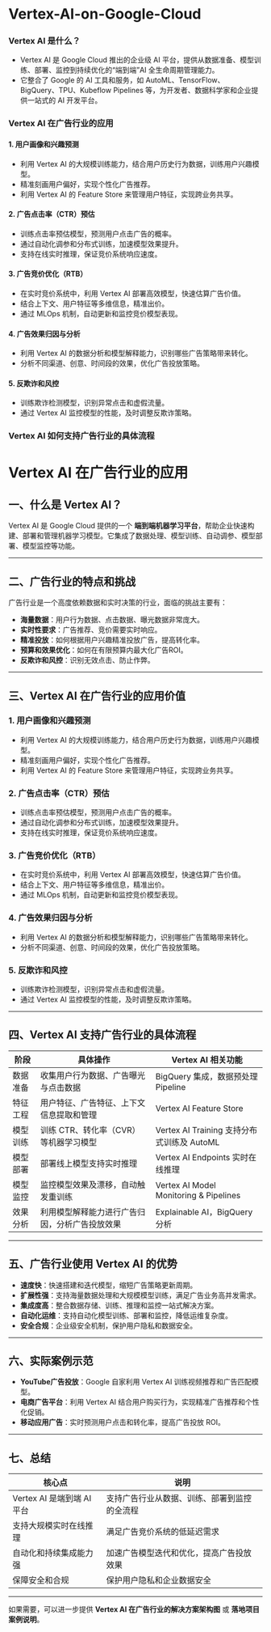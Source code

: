 # Vertex-AI-on-Google-Cloud

### Vertex AI 是什么？

- Vertex AI 是 Google Cloud 推出的企业级 AI 平台，提供从数据准备、模型训练、部署、监控到持续优化的“端到端”AI 全生命周期管理能力。
- 它整合了 Google 的 AI 工具和服务，如 AutoML、TensorFlow、BigQuery、TPU、Kubeflow Pipelines 等，为开发者、数据科学家和企业提供一站式的 AI 开发平台。


### Vertex AI 在广告行业的应用

#### 1. 用户画像和兴趣预测
- 利用 Vertex AI 的大规模训练能力，结合用户历史行为数据，训练用户兴趣模型。
- 精准刻画用户偏好，实现个性化广告推荐。
- 利用 Vertex AI 的 Feature Store 来管理用户特征，实现跨业务共享。

#### 2. 广告点击率（CTR）预估
- 训练点击率预估模型，预测用户点击广告的概率。
- 通过自动化调参和分布式训练，加速模型效果提升。
- 支持在线实时推理，保证竞价系统响应速度。

#### 3. 广告竞价优化（RTB）
- 在实时竞价系统中，利用 Vertex AI 部署高效模型，快速估算广告价值。
- 结合上下文、用户特征等多维信息，精准出价。
- 通过 MLOps 机制，自动更新和监控竞价模型表现。

#### 4. 广告效果归因与分析
- 利用 Vertex AI 的数据分析和模型解释能力，识别哪些广告策略带来转化。
- 分析不同渠道、创意、时间段的效果，优化广告投放策略。

#### 5. 反欺诈和风控
- 训练欺诈检测模型，识别异常点击和虚假流量。
- 通过 Vertex AI 监控模型的性能，及时调整反欺诈策略。


### Vertex AI 如何支持广告行业的具体流程

# Vertex AI 在广告行业的应用

## 一、什么是 Vertex AI？

Vertex AI 是 Google Cloud 提供的一个 **端到端机器学习平台**，帮助企业快速构建、部署和管理机器学习模型。它集成了数据处理、模型训练、自动调参、模型部署、模型监控等功能。

---

## 二、广告行业的特点和挑战

广告行业是一个高度依赖数据和实时决策的行业，面临的挑战主要有：

- **海量数据**：用户行为数据、点击数据、曝光数据非常庞大。
- **实时性要求**：广告推荐、竞价需要实时响应。
- **精准投放**：如何根据用户兴趣精准投放广告，提高转化率。
- **预算和效果优化**：如何在有限预算内最大化广告ROI。
- **反欺诈和风控**：识别无效点击、防止作弊。

---

## 三、Vertex AI 在广告行业的应用价值

### 1. 用户画像和兴趣预测

- 利用 Vertex AI 的大规模训练能力，结合用户历史行为数据，训练用户兴趣模型。
- 精准刻画用户偏好，实现个性化广告推荐。
- 利用 Vertex AI 的 Feature Store 来管理用户特征，实现跨业务共享。

### 2. 广告点击率（CTR）预估

- 训练点击率预估模型，预测用户点击广告的概率。
- 通过自动化调参和分布式训练，加速模型效果提升。
- 支持在线实时推理，保证竞价系统响应速度。

### 3. 广告竞价优化（RTB）

- 在实时竞价系统中，利用 Vertex AI 部署高效模型，快速估算广告价值。
- 结合上下文、用户特征等多维信息，精准出价。
- 通过 MLOps 机制，自动更新和监控竞价模型表现。

### 4. 广告效果归因与分析

- 利用 Vertex AI 的数据分析和模型解释能力，识别哪些广告策略带来转化。
- 分析不同渠道、创意、时间段的效果，优化广告投放策略。

### 5. 反欺诈和风控

- 训练欺诈检测模型，识别异常点击和虚假流量。
- 通过 Vertex AI 监控模型的性能，及时调整反欺诈策略。

---

## 四、Vertex AI 支持广告行业的具体流程

| 阶段       | 具体操作                                         | Vertex AI 相关功能                                  |
|------------|------------------------------------------------ |----------------------------------------------------|
| 数据准备   | 收集用户行为数据、广告曝光与点击数据                | BigQuery 集成，数据预处理 Pipeline                   |
| 特征工程   | 用户特征、广告特征、上下文信息提取和管理            | Vertex AI Feature Store                              |
| 模型训练   | 训练 CTR、转化率（CVR）等机器学习模型              | Vertex AI Training 支持分布式训练及 AutoML           |
| 模型部署   | 部署线上模型支持实时推理                          | Vertex AI Endpoints 实时在线推理                      |
| 模型监控   | 监控模型效果及漂移，自动触发重训练                 | Vertex AI Model Monitoring & Pipelines               |
| 效果分析   | 利用模型解释能力进行广告归因，分析广告投放效果       | Explainable AI，BigQuery 分析                         |

---

## 五、广告行业使用 Vertex AI 的优势

- **速度快**：快速搭建和迭代模型，缩短广告策略更新周期。
- **扩展性强**：支持海量数据处理和大规模模型训练，满足广告业务高并发需求。
- **集成度高**：整合数据存储、训练、推理和监控一站式解决方案。
- **自动化运维**：支持自动化模型训练、部署和监控，降低运维复杂度。
- **安全合规**：企业级安全机制，保护用户隐私和数据安全。

---

## 六、实际案例示范

- **YouTube广告投放**：Google 自家利用 Vertex AI 训练视频推荐和广告匹配模型。
- **电商广告平台**：利用 Vertex AI 结合用户购买行为，实现精准广告推荐和个性化促销。
- **移动应用广告**：实时预测用户点击和转化率，提高广告投放 ROI。

---

## 七、总结

| 核心点                    | 说明                                     |
|--------------------------|----------------------------------------|
| Vertex AI 是端到端 AI 平台      | 支持广告行业从数据、训练、部署到监控的全流程     |
| 支持大规模实时在线推理        | 满足广告竞价系统的低延迟需求                     |
| 自动化和持续集成能力强        | 加速广告模型迭代和优化，提高广告投放效果           |
| 保障安全和合规              | 保护用户隐私和企业数据安全                        |

---

如果需要，可以进一步提供 **Vertex AI 在广告行业的解决方案架构图** 或 **落地项目案例说明**。























